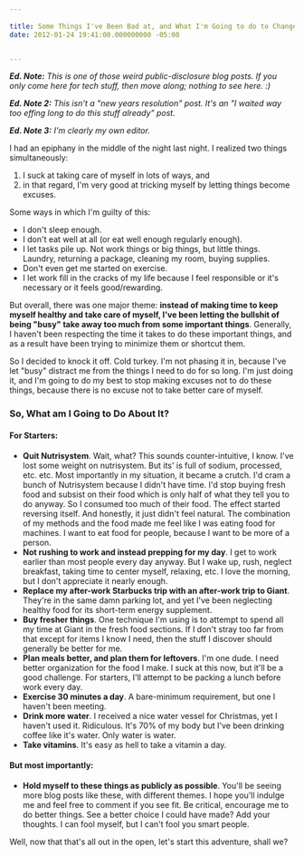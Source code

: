 ```yaml
---
 
title: Some Things I've Been Bad at, and What I'm Going to do to Change it.
date: 2012-01-24 19:41:00.000000000 -05:00


---
```

***Ed. Note:** This is one of those weird public-disclosure blog posts. If you only come here for tech stuff, then move along; nothing to see here. :)*

***Ed. Note 2:** This isn't a "new years resolution" post. It's an "I waited way too effing long to do this stuff already" post.*

***Ed. Note 3:** I'm clearly my own editor.*

I had an epiphany in the middle of the night last night. I realized two things simultaneously:

1. I suck at taking care of myself in lots of ways, and
1. in that regard, I'm very good at tricking myself by letting things become excuses.

Some ways in which I'm guilty of this:

* I don't sleep enough.
* I don't eat well at all (or eat well enough regularly enough).
* I let tasks pile up. Not work things or big things, but little things. Laundry, returning a package, cleaning my room, buying supplies.
* Don't even get me started on exercise.
* I let work fill in the cracks of my life because I feel responsible or it's necessary or it feels good/rewarding.

But overall, there was one major theme: **instead of making time to keep myself healthy and take care of myself, I've been letting the bullshit of being "busy" take away too much from some important things**. Generally, I haven't been respecting the time it takes to do these important things, and as a result have been trying to minimize them or shortcut them.

So I decided to knock it off. Cold turkey. I'm not phasing it in, because I've let "busy" distract me from the things I need to do for so long. I'm just doing it, and I'm going to do my best to stop making excuses not to do these things, because there is no excuse not to take better care of myself.

### So, What am I Going to Do About It?

#### For Starters:

* **Quit Nutrisystem**. Wait, what? This sounds counter-intuitive, I know. I've lost some weight on nutrisystem. But its' is full of sodium, processed, etc. etc. Most importantly in my situation, it became a crutch. I'd cram a bunch of Nutrisystem because I didn't have time. I'd stop buying fresh food and subsist on their food which is only half of what they tell you to do anyway. So I consumed too much of their food. The effect started reversing itself. And honestly, it just didn't feel natural. The combination of my methods and the food made me feel like I was eating food for machines. I want to eat food for people, because I want to be more of a person.
* **Not rushing to work and instead prepping for my day**. I get to work earlier than most people every day anyway. But I wake up, rush, neglect breakfast, taking time to center myself, relaxing, etc. I love the morning, but I don't appreciate it nearly enough.
* **Replace my after-work Starbucks trip with an after-work trip to Giant**. They're in the same damn parking lot, and yet I've been neglecting healthy food for its short-term energy supplement.
* **Buy fresher things**. One technique I'm using is to attempt to spend all my time at Giant in the fresh food sections. If I don't stray too far from that except for items I know I need, then the stuff I discover should generally be better for me.
* **Plan meals better, and plan them for leftovers**. I'm one dude. I need better organization for the food I make. I suck at this now, but it'll be a good challenge. For starters, I'll attempt to be packing a lunch before work every day.
* **Exercise 30 minutes a day**. A bare-minimum requirement, but one I haven't been meeting.
* **Drink more water**. I received a nice water vessel  for Christmas, yet I haven't used it. Ridiculous. It's 70% of my body but I've been drinking coffee like it's water. Only water is water.
* **Take vitamins**. It's easy as hell to take a vitamin a day.

#### But most importantly:

* **Hold myself to these things as publicly as possible**. You'll be seeing more blog posts like these, with different themes. I hope you'll indulge me and feel free to comment if you see fit. Be critical, encourage me to do better things. See a better choice I could have made? Add your thoughts. I can fool myself, but I can't fool you smart people.

Well, now that that's all out in the open, let's start this adventure, shall we?
